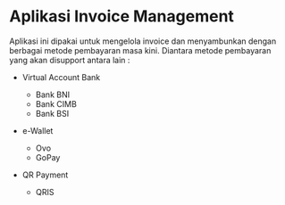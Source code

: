 # Aplikasi Invoice Management #

Aplikasi ini dipakai untuk mengelola invoice dan menyambunkan dengan berbagai metode pembayaran masa kini.
Diantara metode pembayaran yang akan disupport antara lain :

* Virtual Account Bank
  * Bank BNI
  * Bank CIMB
  * Bank BSI

* e-Wallet
  * Ovo
  * GoPay

* QR Payment
  * QRIS
